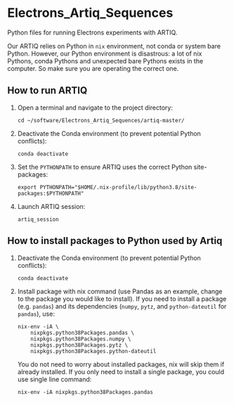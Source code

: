 # Electrons_Artiq_Sequences
Python files for running Electrons experiments with ARTIQ.

Our ARTIQ relies on Python in `nix` environment, not conda or system bare Python. However, our Python environment is disastrous: a lot of nix Pythons, conda Pythons and unexpected bare Pythons exists in the computer. So make sure you are operating the correct one.

## How to run ARTIQ
1. Open a terminal and navigate to the project directory:
   ```
   cd ~/software/Electrons_Artiq_Sequences/artiq-master/
   ```
2. Deactivate the Conda environment (to prevent potential Python conflicts):
   ```
   conda deactivate
   ```
3. Set the `PYTHONPATH` to ensure ARTIQ uses the correct Python site-packages:
   ```
   export PYTHONPATH="$HOME/.nix-profile/lib/python3.8/site-packages:$PYTHONPATH"
   ```
4. Launch ARTIQ session:
   ```
   artiq_session
   ```
   
## How to install packages to Python used by Artiq
1. Deactivate the Conda environment (to prevent potential Python conflicts):
   ```
   conda deactivate
   ```
2. Install package with nix command (use Pandas as an example, change to the package you would like to install).
   If you need to install a package (e.g. `pandas`) and its dependencies (`numpy`, `pytz`, and `python-dateutil` for `pandas`), use:
   ```
   nix-env -iA \
       nixpkgs.python38Packages.pandas \
       nixpkgs.python38Packages.numpy \
       nixpkgs.python38Packages.pytz \
       nixpkgs.python38Packages.python-dateutil
   ```
   You do not need to worry about installed packages, nix will skip them if already installed.
   If you only need to install a single package, you could use single line command:
   ```
   nix-env -iA nixpkgs.python38Packages.pandas
   ```
